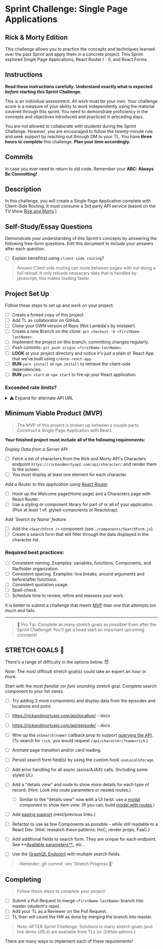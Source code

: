 # Sprint Challenge: Single Page Applications

## Rick & Morty Edition

This challenge allows you to practice the concepts and techniques learned over the past Sprint and apply them in a concrete project. This Sprint explored Single Page Applications, React Router I - II, and React Forms.

## Instructions

**Read these instructions carefully. Understand exactly what is expected _before_ starting this Sprint Challenge.**

This is an individual assessment. All work must be your own. Your challenge score is a measure of your ability to work independently using the material covered through this sprint. You need to demonstrate proficiency in the concepts and objectives introduced and practiced in preceding days.

You are not allowed to collaborate with students during the Sprint Challenge. However, you are encouraged to follow the twenty-minute rule and seek support by reaching out through DM to your TL.
You have **three hours to complete** this challenge. **Plan your time accordingly.**

## Commits

In case you ever need to return to old code. Remember your **ABC: Always Be Committing!**

## Description

In this challenge, you will create a Single Page Application complete with Client-Side Routing. It must consume a 3rd party API service (based on the TV show [Rick and Morty](https://rickandmortyapi.com/documentation).)

## Self-Study/Essay Questions

Demonstrate your understanding of this Sprint's concepts by answering the following free-form questions. Edit this document to include your answers after each question.

-   [ ] Explain benefit(s) using `client-side routing`?

> Answer:Client side routing can route between pages with out doing a full reload. It only reloads nessacary data that is handled by javascript, this makes loading faster.

## Project Set Up

Follow these steps to set up and work on your project:

-   [ ] Create a forked copy of this project.
-   [ ] Add TL as collaborator on GitHub.
-   [ ] Clone your OWN version of Repo (Not Lambda's by mistake!).
-   [ ] Create a new Branch on the clone: `git checkout -b <firstName-lastName>`.
-   [ ] Implement the project on this branch, committing changes regularly.
-   [ ] Push commits: `git push origin <firstName-lastName>`.
-   [ ] **LOOK** at your project directory and notice it's just a plain ol' React App that we've built using `create-react-app`.
-   [ ] **RUN** `yarn install` or `npm install` to retrieve the client-side dependencies.
-   [ ] **RUN** `yarn start` or `npm start` to fire up your React application.

### Exceeded rate limits?

<details>
<summary>⚠️ Expand for alternate API URL</summary>

If the [main API service](https://rickandmortyapi.com/documentation) goes down, or you exceed rate limits, try the following URL:

**[Backup URL:](https://rick-api.herokuapp.com/api/)** `https://rick-api.herokuapp.com/api/`

You can still be locked out - watch your [chrome devtools' network panel](https://developers.google.com/web/tools/chrome-devtools/network/reference) to make sure you aren't making too many requests.

</details>

## Minimum Viable Product (MVP)

> The MVP of this project is broken up between a couple parts.
> Construct a Single Page Application with React.

**Your finished project must include all of the following requirements:**

_Display Data from a Server API_

-   [ ] Fetch a list of characters from the Rick and Morty API's Characters endpoint *`https://rickandmortyapi.com/api/character/`* and render them to the screen.
-   [ ] You must display at least one element for each character.

_Add a Router to this application using [React Router](https://reacttraining.com/react-router/web/guides/quick-start)._

-   [ ] Hook up the Welcome page(Home page) and a Characters page with React Router.
-   [ ] Use a styling or component library for part of or all of your application. (Pick at least 1 of: [s](https://react-bootstrap.github.io/)tyled-components or Reactstrap).

_Add 'Search by Name' feature._

-   [ ] Add the `<SearchForm />` component (see `./components/SearchForm.js`).
-   [ ] Create a search form that will filter through the data displayed in the character list.

### **Required best practices:**

-   [ ] Consistent naming. Examples: variables, functions, Components, and file/folder organization.
-   [ ] Consistent spacing. Examples: line breaks, around arguments and before/after functions.
-   [ ] Consistent quotation usage.
-   [ ] Spell-check.
-   [ ] Schedule time to review, refine and reassess your work.

It is better to submit a challenge that meets [MVP](https://en.wikipedia.org/wiki/Minimum_viable_product) than one that attempts too much and fails.

---

> 🚀 Pro Tip: Complete as many stretch goals as possible! Even after the Sprint Challenge! You'll get a head start on important upcoming concepts!

## STRETCH GOALS 💪

There's a range of difficulty in the options below. 😈

_Note:_ The most difficult stretch goal(s) could take an expert an hour or more.

Start with the most _familiar (or fun) sounding_ stretch goal.
Complete search component to your list views.

-   [ ] Try adding 2 more components and display data from the episodes and locations end point.
-   [ ] https://rickandmortyapi.com/api/location/ - docs
-   [ ] https://rickandmortyapi.com/api/episode/ - docs

-   [ ] Wire up the `onSearch(name)` callback prop to support [querying the API](https://rickandmortyapi.com/documentation/#filter-characters). (To search for `rick`, you would request `/api/character/?name=rick`.)
-   [ ] Animate page transition and/or card loading.
-   [ ] Persist search form field(s) by using the custom hook `useLocalStorage`.
-   [ ] Add error handling for all async (axios/AJAX) calls. (Including some styled UI.)
-   [ ] Add a "details view" and route to show more details for each type of record. (Hint: Look into route parameters or nested routes.)
    -   [ ] Similar to the "details view" now with a UI twist: use a [modal](https://react.semantic-ui.com/modules/modal/#variations-size) component to show item view. (If you can, build [modal with routes](https://codesandbox.io/s/react-router-modal-gallery-classes-example-z98l5).)
-   [ ] Add [paging support](https://react.semantic-ui.com/addons/pagination/#types-pagination) (next/previous links.)
-   [ ] Refactor to use as few Components as possible - while still readable to a React Dev. (Hint: research these patterns: HoC, render props, FaaC.)
-   [ ] Add additional fields to search form. They are unique for each endpoint. See **[Available parameters**.](https://rickandmortyapi.com/documentation/#filter-characters), etc..
-   [ ] Use the [GraphQL Endpoint](https://rickandmortyapi.com/documentation/#graphql) with multiple search fields.

> 💡Reminder: git commit -am 'Stretch Progress 💪'

## Completing

> Follow these steps to complete your project:

-   [ ] Submit a Pull Request to merge `<firstName-lastName>` branch into master (student's repo).
-   [ ] Add your TL as a Reviewer on the Pull Request.
-   [ ] TL then will count the HW as done by merging the branch into master.

<!-- TLs: NOTE: use resources to coach, or share over zoom - avoid sharing entire solution folder. Share preview links if available. -->

> Note: AFTER Sprint Challenge: Solutions to many stretch goals (and live demo URLs) are available from TLs (or GitHub admins.)

There are many ways to implement each of these requirements!
